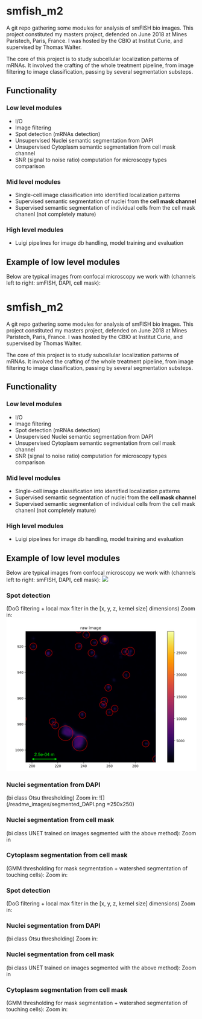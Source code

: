 # smfish_m2
A git repo gathering some modules for analysis of smFISH bio images. This project constituted my masters project, defended on June 2018 at Mines Paristech, Paris, France. I was hosted by the CBIO at Institut Curie, and supervised by Thomas Walter.

The core of this project is to study subcellular localization patterns of mRNAs. It involved the crafting of the whole treatment pipeline, from image filtering to image classification, passing by several segmentation substeps.

## Functionality
### Low level modules
- I/O
- Image filtering
- Spot detection (mRNAs detection)
- Unsupervised Nuclei semantic segmentation from DAPI
- Unsupervised Cytoplasm semantic segmentation from cell mask channel
- SNR (signal to noise ratio) computation for microscopy types comparison

### Mid level modules
- Single-cell image classification into identified localization patterns
- Supervised semantic segmentation of nuclei from the **cell mask channel**
- Supervised semantic segmentation of individual cells from the cell mask chanenl (not completely mature)

### High level modules
- Luigi pipelines for image db handling, model training and evaluation

## Example of low level modules 
Below are typical images from confocal microscopy we work with (channels left to right: smFISH, DAPI, cell mask):
# smfish_m2
A git repo gathering some modules for analysis of smFISH bio images. This project constituted my masters project, defended on June 2018 at Mines Paristech, Paris, France. I was hosted by the CBIO at Institut Curie, and supervised by Thomas Walter.

The core of this project is to study subcellular localization patterns of mRNAs. It involved the crafting of the whole treatment pipeline, from image filtering to image classification, passing by several segmentation substeps.

## Functionality
### Low level modules
- I/O
- Image filtering
- Spot detection (mRNAs detection)
- Unsupervised Nuclei semantic segmentation from DAPI
- Unsupervised Cytoplasm semantic segmentation from cell mask channel
- SNR (signal to noise ratio) computation for microscopy types comparison

### Mid level modules
- Single-cell image classification into identified localization patterns
- Supervised semantic segmentation of nuclei from the **cell mask channel**
- Supervised semantic segmentation of individual cells from the cell mask chanenl (not completely mature)

### High level modules
- Luigi pipelines for image db handling, model training and evaluation

## Example of low level modules 
Below are typical images from confocal microscopy we work with (channels left to right: smFISH, DAPI, cell mask):
![](/readme_images/multichannel)

### Spot detection 
(DoG filtering + local max filter in the [x, y, z, kernel size] dimensions)
Zoom in:
![50%](/readme_images/spot_detection_in_situ.png)

### Nuclei segmentation from DAPI 
(bi class Otsu thresholding)
Zoom in:
![](/readme_images/segmented_DAPI.png =250x250)

### Nuclei segmentation from cell mask 
(bi class UNET trained on images segmented with the above method):
Zoom in

### Cytoplasm segmentation from cell mask 
(GMM thresholding for mask segmentation + watershed segmentation of touching cells):
Zoom in:

### Spot detection 
(DoG filtering + local max filter in the [x, y, z, kernel size] dimensions)
Zoom in:

### Nuclei segmentation from DAPI 
(bi class Otsu thresholding)
Zoom in:

### Nuclei segmentation from cell mask 
(bi class UNET trained on images segmented with the above method):
Zoom in

### Cytoplasm segmentation from cell mask 
(GMM thresholding for mask segmentation + watershed segmentation of touching cells):
Zoom in:







